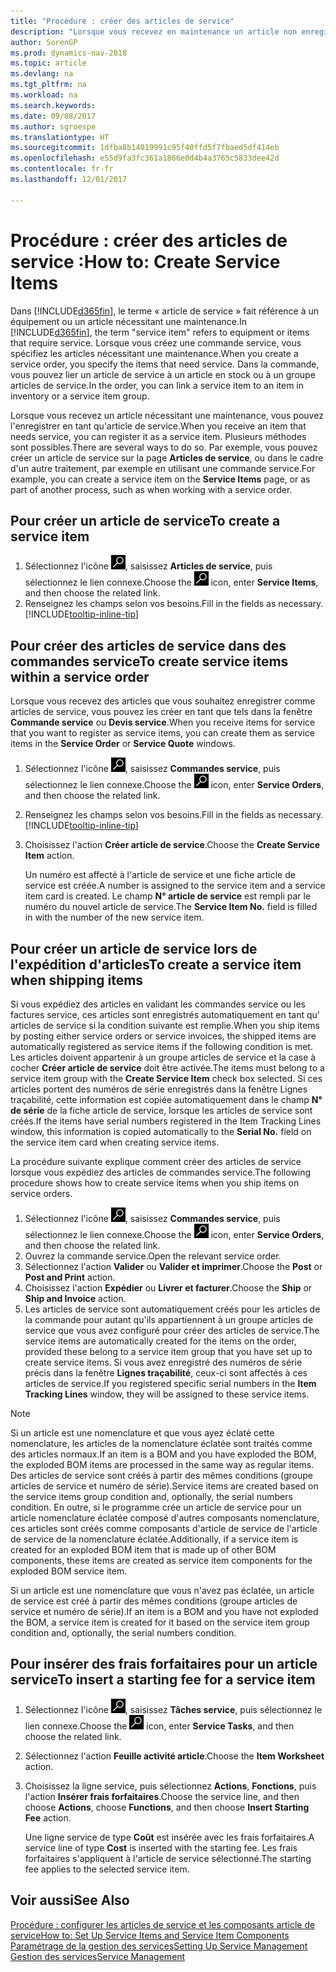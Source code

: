 ```yaml
---
title: "Procédure : créer des articles de service"
description: "Lorsque vous recevez en maintenance un article non enregistré, vous pouvez l'enregistrer en tant qu'article de service."
author: SorenGP
ms.prod: dynamics-nav-2018
ms.topic: article
ms.devlang: na
ms.tgt_pltfrm: na
ms.workload: na
ms.search.keywords: 
ms.date: 09/08/2017
ms.author: sgroespe
ms.translationtype: HT
ms.sourcegitcommit: 1dfba8b14019991c95f40ffd5f7fbaed5df414eb
ms.openlocfilehash: e55d9fa3fc361a1866e0d4b4a3765c5833dee42d
ms.contentlocale: fr-fr
ms.lasthandoff: 12/01/2017

---
```

# <a name="how-to-create-service-items"></a><span data-ttu-id="82551-103">Procédure : créer des articles de service :</span><span class="sxs-lookup"><span data-stu-id="82551-103">How to: Create Service Items</span></span>
<span data-ttu-id="82551-104">Dans [!INCLUDE[d365fin](includes/d365fin_md.md)], le terme « article de service » fait référence à un équipement ou un article nécessitant une maintenance.</span><span class="sxs-lookup"><span data-stu-id="82551-104">In [!INCLUDE[d365fin](includes/d365fin_md.md)], the term "service item" refers to equipment or items that require service.</span></span> <span data-ttu-id="82551-105">Lorsque vous créez une commande service, vous spécifiez les articles nécessitant une maintenance.</span><span class="sxs-lookup"><span data-stu-id="82551-105">When you create a service order, you specify the items that need service.</span></span> <span data-ttu-id="82551-106">Dans la commande, vous pouvez lier un article de service à un article en stock ou à un groupe articles de service.</span><span class="sxs-lookup"><span data-stu-id="82551-106">In the order, you can link a service item to an item in inventory or a service item group.</span></span>    

<span data-ttu-id="82551-107">Lorsque vous recevez un article nécessitant une maintenance, vous pouvez l'enregistrer en tant qu'article de service.</span><span class="sxs-lookup"><span data-stu-id="82551-107">When you receive an item that needs service, you can register it as a service item.</span></span> <span data-ttu-id="82551-108">Plusieurs méthodes sont possibles.</span><span class="sxs-lookup"><span data-stu-id="82551-108">There are several ways to do so.</span></span> <span data-ttu-id="82551-109">Par exemple, vous pouvez créer un article de service sur la page **Articles de service**, ou dans le cadre d'un autre traitement, par exemple en utilisant une commande service.</span><span class="sxs-lookup"><span data-stu-id="82551-109">For example, you can create a service item on the **Service Items** page, or as part of another process, such as when working with a service order.</span></span>   

## <a name="to-create-a-service-item"></a><span data-ttu-id="82551-110">Pour créer un article de service</span><span class="sxs-lookup"><span data-stu-id="82551-110">To create a service item</span></span>  
1. <span data-ttu-id="82551-111">Sélectionnez l'icône ![Page ou état pour la recherche](media/ui-search/search_small.png "Page ou état pour la recherche"), saisissez **Articles de service**, puis sélectionnez le lien connexe.</span><span class="sxs-lookup"><span data-stu-id="82551-111">Choose the ![Search for Page or Report](media/ui-search/search_small.png "Search for Page or Report icon") icon, enter **Service Items**, and then choose the related link.</span></span>
2. <span data-ttu-id="82551-112">Renseignez les champs selon vos besoins.</span><span class="sxs-lookup"><span data-stu-id="82551-112">Fill in the fields as necessary.</span></span> [!INCLUDE[tooltip-inline-tip](includes/tooltip-inline-tip_md.md)]  

## <a name="to-create-service-items-within-a-service-order"></a><span data-ttu-id="82551-113">Pour créer des articles de service dans des commandes service</span><span class="sxs-lookup"><span data-stu-id="82551-113">To create service items within a service order</span></span>  
<span data-ttu-id="82551-114">Lorsque vous recevez des articles que vous souhaitez enregistrer comme articles de service, vous pouvez les créer en tant que tels dans la fenêtre **Commande service** ou **Devis service**.</span><span class="sxs-lookup"><span data-stu-id="82551-114">When you receive items for service that you want to register as service items, you can create them as service items in the **Service Order** or **Service Quote** windows.</span></span>  

1. <span data-ttu-id="82551-115">Sélectionnez l'icône ![Page ou état pour la recherche](media/ui-search/search_small.png "Page ou état pour la recherche"), saisissez **Commandes service**, puis sélectionnez le lien connexe.</span><span class="sxs-lookup"><span data-stu-id="82551-115">Choose the ![Search for Page or Report](media/ui-search/search_small.png "Search for Page or Report icon") icon, enter **Service Orders**, and then choose the related link.</span></span>  
2. <span data-ttu-id="82551-116">Renseignez les champs selon vos besoins.</span><span class="sxs-lookup"><span data-stu-id="82551-116">Fill in the fields as necessary.</span></span> [!INCLUDE[tooltip-inline-tip](includes/tooltip-inline-tip_md.md)]  
3. <span data-ttu-id="82551-117">Choisissez l'action **Créer article de service**.</span><span class="sxs-lookup"><span data-stu-id="82551-117">Choose the **Create Service Item** action.</span></span>  

    <span data-ttu-id="82551-118">Un numéro est affecté à l'article de service et une fiche article de service est créée.</span><span class="sxs-lookup"><span data-stu-id="82551-118">A number is assigned to the service item and a service item card is created.</span></span> <span data-ttu-id="82551-119">Le champ **N° article de service** est rempli par le numéro du nouvel article de service.</span><span class="sxs-lookup"><span data-stu-id="82551-119">The **Service Item No.** field is filled in with the number of the new service item.</span></span>

## <a name="to-create-a-service-item-when-shipping-items"></a><span data-ttu-id="82551-120">Pour créer un article de service lors de l'expédition d'articles</span><span class="sxs-lookup"><span data-stu-id="82551-120">To create a service item when shipping items</span></span>  
<span data-ttu-id="82551-121">Si vous expédiez des articles en validant les commandes service ou les factures service, ces articles sont enregistrés automatiquement en tant qu' articles de service si la condition suivante est remplie.</span><span class="sxs-lookup"><span data-stu-id="82551-121">When you ship items by posting either service orders or service invoices, the shipped items are automatically registered as service items if the following condition is met.</span></span> <span data-ttu-id="82551-122">Les articles doivent appartenir à un groupe articles de service et la case à cocher **Créer article de service** doit être activée.</span><span class="sxs-lookup"><span data-stu-id="82551-122">The items must belong to a service item group with the **Create Service Item** check box selected.</span></span> <span data-ttu-id="82551-123">Si ces articles portent des numéros de série enregistrés dans la fenêtre Lignes traçabilité, cette information est copiée automatiquement dans le champ **N° de série** de la fiche article de service, lorsque les articles de service sont créés.</span><span class="sxs-lookup"><span data-stu-id="82551-123">If the items have serial numbers registered in the Item Tracking Lines window, this information is copied automatically to the **Serial No.** field on the service item card when creating service items.</span></span>  

<span data-ttu-id="82551-124">La procédure suivante explique comment créer des articles de service lorsque vous expédiez des articles de commandes service.</span><span class="sxs-lookup"><span data-stu-id="82551-124">The following procedure shows how to create service items when you ship items on service orders.</span></span>  

1. <span data-ttu-id="82551-125">Sélectionnez l'icône ![Page ou état pour la recherche](media/ui-search/search_small.png "Page ou état pour la recherche"), saisissez **Commandes service**, puis sélectionnez le lien connexe.</span><span class="sxs-lookup"><span data-stu-id="82551-125">Choose the ![Search for Page or Report](media/ui-search/search_small.png "Search for Page or Report icon") icon, enter **Service Orders**, and then choose the related link.</span></span>  
2. <span data-ttu-id="82551-126">Ouvrez la commande service.</span><span class="sxs-lookup"><span data-stu-id="82551-126">Open the relevant service order.</span></span>  
3. <span data-ttu-id="82551-127">Sélectionnez l'action **Valider** ou **Valider et imprimer**.</span><span class="sxs-lookup"><span data-stu-id="82551-127">Choose the **Post** or **Post and Print** action.</span></span>  
4. <span data-ttu-id="82551-128">Choisissez l'action **Expédier** ou **Livrer et facturer**.</span><span class="sxs-lookup"><span data-stu-id="82551-128">Choose the **Ship** or **Ship and Invoice** action.</span></span>  
5. <span data-ttu-id="82551-129">Les articles de service sont automatiquement créés pour les articles de la commande pour autant qu'ils appartiennent à un groupe articles de service que vous avez configuré pour créer des articles de service.</span><span class="sxs-lookup"><span data-stu-id="82551-129">The service items are automatically created for the items on the order, provided these belong to a service item group that you have set up to create service items.</span></span> <span data-ttu-id="82551-130">Si vous avez enregistré des numéros de série précis dans la fenêtre **Lignes traçabilité**, ceux-ci sont affectés à ces articles de service.</span><span class="sxs-lookup"><span data-stu-id="82551-130">If you registered specific serial numbers in the **Item Tracking Lines** window, they will be assigned to these service items.</span></span>  

> [!NOTE]  
>  <span data-ttu-id="82551-131">Si un article est une nomenclature et que vous ayez éclaté cette nomenclature, les articles de la nomenclature éclatée sont traités comme des articles normaux.</span><span class="sxs-lookup"><span data-stu-id="82551-131">If an item is a BOM and you have exploded the BOM, the exploded BOM items are processed in the same way as regular items.</span></span> <span data-ttu-id="82551-132">Des articles de service sont créés à partir des mêmes conditions (groupe articles de service et numéro de série).</span><span class="sxs-lookup"><span data-stu-id="82551-132">Service items are created based on the service items group condition and, optionally, the serial numbers condition.</span></span> <span data-ttu-id="82551-133">En outre, si le programme crée un article de service pour un article nomenclature éclatée composé d'autres composants nomenclature, ces articles sont créés comme composants d'article de service de l'article de service de la nomenclature éclatée.</span><span class="sxs-lookup"><span data-stu-id="82551-133">Additionally, if a service item is created for an exploded BOM item that is made up of other BOM components, these items are created as service item components for the exploded BOM service item.</span></span>  
>   
>  <span data-ttu-id="82551-134">Si un article est une nomenclature que vous n'avez pas éclatée, un article de service est créé à partir des mêmes conditions (groupe articles de service et numéro de série).</span><span class="sxs-lookup"><span data-stu-id="82551-134">If an item is a BOM and you have not exploded the BOM, a service item is created for it based on the service item group condition and, optionally, the serial numbers condition.</span></span>  

## <a name="to-insert-a-starting-fee-for-a-service-item"></a><span data-ttu-id="82551-135">Pour insérer des frais forfaitaires pour un article service</span><span class="sxs-lookup"><span data-stu-id="82551-135">To insert a starting fee for a service item</span></span>
1. <span data-ttu-id="82551-136">Sélectionnez l'icône ![Page ou état pour la recherche](media/ui-search/search_small.png "Page ou état pour la recherche"), saisissez **Tâches service**, puis sélectionnez le lien connexe.</span><span class="sxs-lookup"><span data-stu-id="82551-136">Choose the ![Search for Page or Report](media/ui-search/search_small.png "Search for Page or Report icon") icon, enter **Service Tasks**, and then choose the related link.</span></span>
2. <span data-ttu-id="82551-137">Sélectionnez l'action **Feuille activité article**.</span><span class="sxs-lookup"><span data-stu-id="82551-137">Choose the **Item Worksheet** action.</span></span>
3. <span data-ttu-id="82551-138">Choisissez la ligne service, puis sélectionnez **Actions**, **Fonctions**, puis l'action **Insérer frais forfaitaires**.</span><span class="sxs-lookup"><span data-stu-id="82551-138">Choose the service line, and then choose **Actions**, choose **Functions**, and then choose **Insert Starting Fee** action.</span></span>  

    <span data-ttu-id="82551-139">Une ligne service de type **Coût** est insérée avec les frais forfaitaires.</span><span class="sxs-lookup"><span data-stu-id="82551-139">A service line of type **Cost** is inserted with the starting fee.</span></span> <span data-ttu-id="82551-140">Les frais forfaitaires s'appliquent à l'article de service sélectionné.</span><span class="sxs-lookup"><span data-stu-id="82551-140">The starting fee applies to the selected service item.</span></span>

## <a name="see-also"></a><span data-ttu-id="82551-141">Voir aussi</span><span class="sxs-lookup"><span data-stu-id="82551-141">See Also</span></span>  
[<span data-ttu-id="82551-142">Procédure : configurer les articles de service et les composants article de service</span><span class="sxs-lookup"><span data-stu-id="82551-142">How to: Set Up Service Items and Service Item Components</span></span>](service-how-setup-service-items.md)  
[<span data-ttu-id="82551-143">Paramétrage de la gestion des services</span><span class="sxs-lookup"><span data-stu-id="82551-143">Setting Up Service Management</span></span>](service-setup-service.md)  
[<span data-ttu-id="82551-144">Gestion des services</span><span class="sxs-lookup"><span data-stu-id="82551-144">Service Management</span></span>](service-service.md)  

